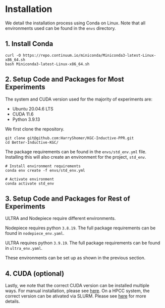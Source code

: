 # Installation

We detail the installation process using Conda on Linux. Note that all environments used can be found in the `envs` directory.


## 1. Install Conda
```
curl -O https://repo.continuum.io/miniconda/Miniconda3-latest-Linux-x86_64.sh
bash Miniconda3-latest-Linux-x86_64.sh
```

## 2. Setup Code and Packages for Most Experiments

The system and CUDA version used for the majority of experiments are:
- Ubuntu 20.04.6 LTS
- CUDA 11.6
- Python 3.9.13

We first clone the repository.
```
git clone git@github.com:HarryShomer/KGC-Inductive-PPR.git
cd Better-Inductive-KGC/
```

The package requirements can be found in the `envs/std_env.yml` file. Installing this will also create an environment for the project, `std_env`. 
```
# Install environment requirements
conda env create -f envs/std_env.yml   

# Activate environment
conda activate std_env
```

## 3. Setup Code and Packages for Rest of Experiments

ULTRA and Nodepiece require different environments.

Nodepiece requires python `3.8.19`. The full package requirements can be found in `nodepiece_env.yaml`.

ULTRA requires python `3.9.19`. The full package requirements can be found in `ultra_env.yaml`.

These environments can be set up as shown in the previous section.

## 4. CUDA (optional)

Lastly, we note that the correct CUDA version can be installed multiple ways. For manual installation, please see [here](https://docs.nvidia.com/cuda/cuda-installation-guide-linux/index.html). On a HPCC system, the correct version can be ativated via SLURM. Please see [here](https://hpcf.umbc.edu/gpu/how-to-run-on-the-gpus/) for more details.
